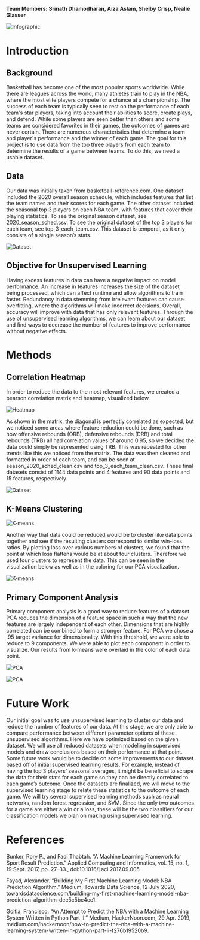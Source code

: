 **Team Members: Srinath Dhamodharan, Aiza Aslam, Shelby Crisp, Nealie Glasser**

![Infographic](NBA_Infographic.png)

# Introduction
## Background

Basketball has become one of the most popular sports worldwide. While there are leagues across the world, many athletes train to play in the NBA, where the most elite players compete for a chance at a championship. The success of each team is typically seen to rest on the performance of each team's star players, taking into account their abilities to score, create plays, and defend. While some players are seen better than others and some teams are considered favorites in their games, the outcomes of games are never certain. There are numerous characteristics that determine a team and player's performance and the winner of each game. The goal for this project is to use data from the top three players from each team to determine the results of a game between teams. To do this, we need a usable dataset.

## Data

Our data was initially taken from basketball-reference.com. One dataset included the 2020 overall season schedule, which includes features that list the team names and their scores for each game. The other dataset included the seasonal top 3 players on each NBA team, with features that cover their playing statistics. To see the original season dataset, see 2020_season_sched.csv. To see the original dataset of the top 3 players for each team, see top_3_each_team.csv. This dataset is temporal, as it only consists of a single season’s stats.

![Dataset](top_3_each_team.png)

## Objective for Unsupervised Learning

Having excess features in data can have a negative impact on model performance. An increase in features increases the size of the dataset being processed, which can affect runtime and allow algorithms to train faster. Redundancy in data stemming from irrelevant features can cause overfitting, where the algorithms will make incorrect decisions. Overall, accuracy will improve with data that has only relevant features. Through the use of unsupervised learning algorithms, we can learn about our dataset and find ways to decrease the number of features to improve performance without negative effects.

# Methods
## Correlation Heatmap

In order to reduce the data to the most relevant features, we created a pearson correlation matrix and heatmap, visualized below.

![Heatmap](correlation.png)

As shown in the matrix, the diagonal is perfectly correlated as expected, but we noticed some areas where feature reduction could be done, such as how offensive rebounds (ORB), defensive rebounds (DRB) and total rebounds (TRB) all had correlation values of around 0.95, so we decided the data could simply be represented using TRB. This was repeated for other trends like this we noticed from the matrix. The data was then cleaned and formatted in order of each team, and can be seen at season_2020_sched_clean.csv and top_3_each_team_clean.csv. These final datasets consist of 1144 data points and 4 features and 90 data points and 15 features, respectively

![Dataset](final_dataset.png)

## K-Means Clustering

![K-means](kmeans.png)

Another way that data could be reduced would be to cluster like data points together and see if the resulting clusters correspond to similar win-loss ratios. By plotting loss over various numbers of clusters, we found that the point at which loss flattens would be at about four clusters. Therefore we used four clusters to represent the data. This can be seen in the visualization below as well as in the coloring for our PCA visualization.

![K-means](visualization.png)

## Primary Component Analysis

Primary component analysis is a good way to reduce features of a dataset. PCA reduces the dimension of a feature space in such a way that the new features are largely independent of each other. Dimensions that are highly correlated can be combined to form a stronger feature. For PCA we chose a .95 target variance for dimensionality. With this threshold, we were able to reduce to 9 components. We were able to plot each component in order to visualize. Our results from k-means were overlaid in the color of each data point.

![PCA](PCA_1.png)

![PCA](PCA_2.png)

# Future Work

Our initial goal was to use unsupervised learning to cluster our data and reduce the number of features of our data. At this stage, we are only able to compare performance between different parameter options of these unsupervised algorithms. Here we have optimized based on the given dataset. We will use all reduced datasets when modeling in supervised models and draw conclusions based on their performance at that point. Some future work would be to decide on some improvements to our dataset based off of initial supervised learning results. For example, instead of having the top 3 players’ seasonal averages, it might be beneficial to scrape the data for their stats for each game so they can be directly correlated to each game’s outcome. Once the datasets are finalized, we will move to the supervised learning stage to relate these statistics to the outcome of each game. We will try several supervised learning methods such as neural networks, random forest regression, and SVM. Since the only two outcomes for a game are either a win or a loss, these will be the two classifiers for our classification models we plan on making using supervised learning. 

# References

Bunker, Rory P., and Fadi Thabtah. “A Machine Learning Framework for Sport Result Prediction.” Applied Computing and Informatics, vol. 15, no. 1, 19 Sept. 2017, pp. 27–33., doi:10.1016/j.aci.2017.09.005. 

Fayad, Alexander. “Building My First Machine Learning Model: NBA Prediction Algorithm.” Medium, Towards Data Science, 12 July 2020, towardsdatascience.com/building-my-first-machine-learning-model-nba-prediction-algorithm-dee5c5bc4cc1. 

Goitia, Francisco. “An Attempt to Predict the NBA with a Machine Learning System Written in Python Part II.” Medium, HackerNoon.com, 29 Apr. 2019, medium.com/hackernoon/how-to-predict-the-nba-with-a-machine-learning-system-written-in-python-part-ii-f276b19520b9. 
